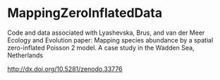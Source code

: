 # MappingZeroInflatedData
Code and data associated with Lyashevska, Brus, and van der Meer Ecology and Evolution paper: Mapping species abundance by a spatial zero-inflated Poisson 2 model. A case study in the Wadden Sea, Netherlands

http://dx.doi.org/10.5281/zenodo.33776
